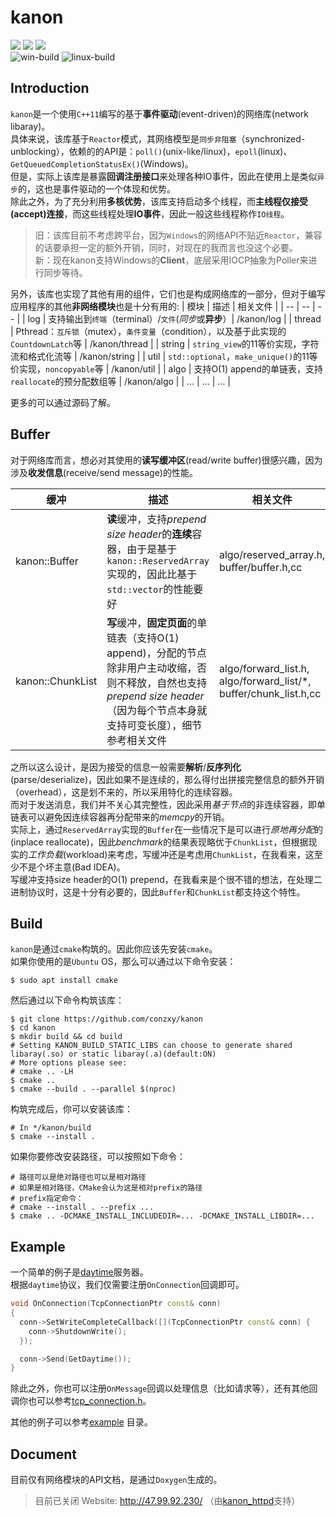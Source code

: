 # kanon
![](https://img.shields.io/badge/LICENSE-MIT-red) ![](https://img.shields.io/badge/Language-C%2B%2B11-orange) ![](https://img.shields.io/badge/Platform-Windows%20%7C%20Linux-blue)  
![win-build](https://img.shields.io/github/actions/workflow/status/conzxy/kanon/cmake-windows.yml?label=Win%20build&logo=windows&logoColor=blue) ![linux-build](https://img.shields.io/github/actions/workflow/status/conzxy/kanon/cmake-linux.yml?label=Liunx%20build&logo=Linux)
## Introduction
`kanon`是一个使用`C++11`编写的基于**事件驱动**(event-driven)的网络库(network libaray)。  
具体来说，该库基于`Reactor`模式，其网络模型是`同步非阻塞`（synchronized-unblocking），依赖的的API是：`poll()`(unix-like/linux)，`epoll`(linux)、`GetQueuedCompletionStatusEx()`(Windows)。  
但是，实际上该库是暴露**回调注册接口**来处理各种IO事件，因此在使用上是类似`异步`的，这也是事件驱动的一个体现和优势。  
除此之外，为了充分利用**多核优势**，该库支持启动多个线程，而**主线程仅接受(accept)连接**，而这些线程处理**IO事件**，因此一般这些线程称作`IO线程`。

> 旧：该库目前不考虑跨平台，因为`Windows`的网络API不贴近`Reactor`，兼容的话要承担一定的额外开销，同时，对现在的我而言也没这个必要。  
> 新：现在kanon支持Windows的**Client**，底层采用IOCP抽象为Poller来进行同步等待。

另外，该库也实现了其他有用的组件，它们也是构成网络库的一部分，但对于编写应用程序的其他**非网络模块**也是十分有用的:
| 模块 | 描述 | 相关文件 |
| -- | -- | -- |
| log | 支持输出到`终端`（terminal）/`文件`(*同步*或**异步**）| /kanon/log |
| thread | Pthread：`互斥锁`（mutex），`条件变量`（condition），以及基于此实现的`CountdownLatch`等 | /kanon/thread |
| string | `string_view`的11等价实现，字符流和格式化流等 | /kanon/string |
| util | `std::optional`，`make_unique()`的11等价实现，`noncopyable`等 | /kanon/util |
| algo | 支持O(1) append的单链表，支持`reallocate`的预分配数组等 | /kanon/algo |
| ... | ... | ... |

更多的可以通过源码了解。

## Buffer
对于网络库而言，想必对其使用的**读写缓冲区**(read/write buffer)很感兴趣，因为涉及**收发信息**(receive/send message)的性能。

| 缓冲 | 描述 | 相关文件 |
| -- | -- | -- |
| kanon::Buffer | **读**缓冲，支持*prepend size header*的**连续**容器，由于是基于`kanon::ReservedArray`实现的，因此比基于`std::vector`的性能要好 | algo/reserved_array.h, buffer/buffer.h,cc | 
| kanon::ChunkList | **写**缓冲，**固定页面**的单链表（支持O(1) append)，分配的节点除非用户主动收缩，否则不释放，自然也支持*prepend size header*（因为每个节点本身就支持可变长度），细节参考相关文件 | algo/forward_list.h, algo/forward_list/\*, buffer/chunk_list.h,cc |

之所以这么设计，是因为接受的信息一般需要**解析**/**反序列化**(parse/deserialize)，因此如果不是连续的，那么得付出拼接完整信息的额外开销（overhead），这是划不来的，所以采用特化的连续容器。  
而对于发送消息，我们并不关心其完整性，因此采用*基于节点*的非连续容器，即单链表可以避免因连续容器再分配带来的*memcpy*的开销。  
实际上，通过`ReservedArray`实现的`Buffer`在一些情况下是可以进行*原地再分配*的(inplace reallocate)，因此*benchmark*的结果表现略优于`ChunkList`，但根据现实的*工作负载*(workload)来考虑，写缓冲还是考虑用`ChunkList`，在我看来，这至少不是个坏主意(Bad IDEA)。  
写缓冲支持size header的O(1) prepend，在我看来是个很不错的想法，在处理二进制协议时，这是十分有必要的，因此`Buffer`和`ChunkList`都支持这个特性。

## Build
`kanon`是通过`cmake`构筑的。因此你应该先安装`cmake`。  
如果你使用的是`Ubuntu` OS，那么可以通过以下命令安装：
```shell
$ sudo apt install cmake
```

然后通过以下命令构筑该库：
```shell
$ git clone https://github.com/conzxy/kanon
$ cd kanon
$ mkdir build && cd build
# Setting KANON_BUILD_STATIC_LIBS can choose to generate shared libaray(.so) or static libaray(.a)(default:ON)
# More options please see:
# cmake .. -LH
$ cmake ..
$ cmake --build . --parallel $(nproc)
```

构筑完成后，你可以安装该库：
```shell
# In */kanon/build
$ cmake --install .
```

如果你要修改安装路径，可以按照如下命令：
```shell
# 路径可以是绝对路径也可以是相对路径
# 如果是相对路径，CMake会认为这是相对prefix的路径
# prefix指定命令：
# cmake --install . --prefix ...
$ cmake .. -DCMAKE_INSTALL_INCLUDEDIR=... -DCMAKE_INSTALL_LIBDIR=...
```

## Example
一个简单的例子是[daytime](https://www.ietf.org/rfc/rfc867.txt)服务器。  
根据`daytime`协议，我们仅需要注册`OnConnection`回调即可。
```cpp
void OnConnection(TcpConnectionPtr const& conn)
{
  conn->SetWriteCompleteCallback([](TcpConnectionPtr const& conn) {
    conn->ShutdownWrite();
  });

  conn->Send(GetDaytime());
}
```
除此之外，你也可以注册`OnMessage`回调以处理信息（比如请求等），还有其他回调你也可以参考[tcp_connection.h](https://github.com/Conzxy/kanon/blob/master/kanon/net/tcp_connection.h)。

其他的例子可以参考[example](https://github.com/Conzxy/kanon/tree/master/example) 目录。
## Document
目前仅有网络模块的API文档，是通过`Doxygen`生成的。

> 目前已关闭
Website: http://47.99.92.230/
（由[kanon_httpd](https://github.com/Conzxy/kanon_httpd)支持）

